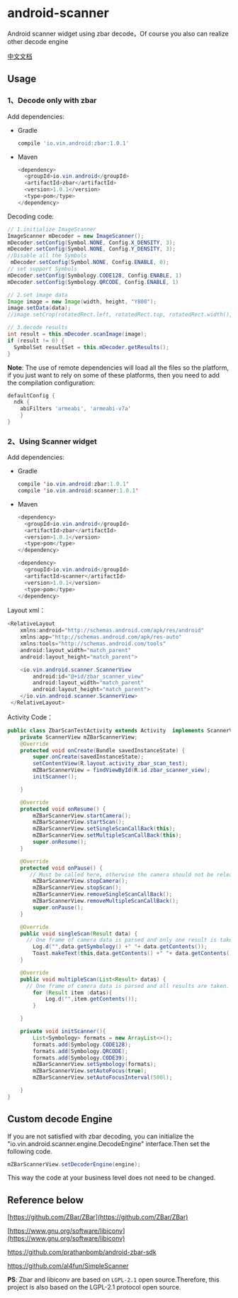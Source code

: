 # android-scanner

Android scanner widget using zbar decode，Of course you also can realize other decode engine

[中文文档](./README-CN.md)

## Usage

### 1、Decode only with zbar

Add dependencies:

* Gradle

  ```groovy
  compile 'io.vin.android:zbar:1.0.1'
  ```

  

* Maven

  ```java
  <dependency>
    <groupId>io.vin.android</groupId>
    <artifactId>zbar</artifactId>
    <version>1.0.1</version>
    <type>pom</type>
  </dependency>
  ```

Decoding code:
```java
// 1.initialize ImageScanner
ImageScanner mDecoder = new ImageScanner();
mDecoder.setConfig(Symbol.NONE, Config.X_DENSITY, 3);
mDecoder.setConfig(Symbol.NONE, Config.Y_DENSITY, 3);
//Disable all the Symbols
 mDecoder.setConfig(Symbol.NONE, Config.ENABLE, 0);
// set support Symbols
mDecoder.setConfig(Symbology.CODE128, Config.ENABLE, 1)
mDecoder.setConfig(Symbology.QRCODE, Config.ENABLE, 1)

// 2.set image data
Image image = new Image(width, height, "Y800");
image.setData(data);
//image.setCrop(rotatedRect.left, rotatedRect.top, rotatedRect.width(), rotatedRect.height());

// 3.decode results
int result = this.mDecoder.scanImage(image);
if (result != 0) {
  SymbolSet resultSet = this.mDecoder.getResults();
}
```

**Note**: The use of remote dependencies will load all the files so the platform, if you just want to rely on some of these platforms, then you need to add the compilation configuration:

```groovy
defaultConfig {
  ndk {
    abiFilters 'armeabi', 'armeabi-v7a'
	}
}
```

### 2、Using Scanner widget

Add dependencies:

* Gradle

  ```java
  compile 'io.vin.android:zbar:1.0.1'
  compile 'io.vin.android:scanner:1.0.1'
  ```

  

* Maven

  ```java
  <dependency>
    <groupId>io.vin.android</groupId>
    <artifactId>zbar</artifactId>
    <version>1.0.1</version>
    <type>pom</type>
  </dependency>
  
  <dependency>
    <groupId>io.vin.android</groupId>
    <artifactId>scanner</artifactId>
    <version>1.0.1</version>
    <type>pom</type>
  </dependency>
  ```

Layout xml：

```java
<RelativeLayout
    xmlns:android="http://schemas.android.com/apk/res/android"
    xmlns:app="http://schemas.android.com/apk/res-auto"
    xmlns:tools="http://schemas.android.com/tools"
    android:layout_width="match_parent"
    android:layout_height="match_parent">

    <io.vin.android.scanner.ScannerView
        android:id="@+id/zbar_scanner_view"
        android:layout_width="match_parent"
        android:layout_height="match_parent">
    </io.vin.android.scanner.ScannerView>
 </RelativeLayout>
```

Activity Code：

```java
public class ZbarScanTestActivity extends Activity  implements ScannerView.SingleScanCallBack , ScannerView.MultipleScanCallBack{
    private ScannerView mZBarScannerView;
    @Override
    protected void onCreate(Bundle savedInstanceState) {
        super.onCreate(savedInstanceState);
        setContentView(R.layout.activity_zbar_scan_test);
        mZBarScannerView = findViewById(R.id.zbar_scanner_view);
        initScanner();

    }

    @Override
    protected void onResume() {
        mZBarScannerView.startCamera();
        mZBarScannerView.startScan();
        mZBarScannerView.setSingleScanCallBack(this);
        mZBarScannerView.setMultipleScanCallBack(this); 
        super.onResume();
    }

    @Override
    protected void onPause() {
       // Must be called here, otherwise the camera should not be released properly.
        mZBarScannerView.stopCamera();
        mZBarScannerView.stopScan();
        mZBarScannerView.removeSingleScanCallBack();
        mZBarScannerView.removeMultipleScanCallBack();
        super.onPause();
    }

    @Override
    public void singleScan(Result data) {
      // One frame of camera data is parsed and only one result is taken.
        Log.d("",data.getSymbology() +" "+ data.getContents());
        Toast.makeText(this,data.getContents() +" "+ data.getContents(),Toast.LENGTH_SHORT).show();
    }

    @Override
    public void multipleScan(List<Result> datas) {
      // One frame of camera data is parsed and all results are taken.
        for (Result item :datas){
            Log.d("",item.getContents());
        }

    }

    private void initScanner(){
        List<Symbology> formats = new ArrayList<>();
        formats.add(Symbology.CODE128);
        formats.add(Symbology.QRCODE);
        formats.add(Symbology.CODE39);
        mZBarScannerView.setSymbology(formats);
        mZBarScannerView.setAutoFocus(true);
        mZBarScannerView.setAutoFocusInterval(500l);

    }
}
```



## Custom decode Engine

If you are not satisfied with zbar decoding, you can initialize  the "io.vin.android.scanner.engine.DecodeEngine" interface.Then set the following code.

```java
mZBarScannerView.setDecoderEngine(engine);
```

This way the code at your business level does not need to be changed.



## Reference below

[https://github.com/ZBar/ZBar](https://github.com/ZBar/ZBar)  

[https://www.gnu.org/software/libiconv](https://www.gnu.org/software/libiconv)  

https://github.com/prathanbomb/android-zbar-sdk

https://github.com/al4fun/SimpleScanner



**PS**: Zbar and libiconv are based on `LGPL-2.1` open source.Therefore, this project is also based on the LGPL-2.1 protocol open source.
